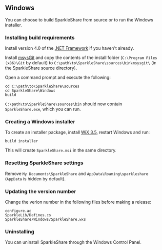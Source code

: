 ## Windows
You can choose to build SparkleShare from source or to run the Windows installer.


### Installing build requirements

Install version 4.0 of the [.NET Framework](http://www.microsoft.com/download/en/details.aspx?id=17851) if you haven't already.

Install [msysGit](http://code.google.com/p/msysgit/downloads/) and copy the contents of the install folder
(`C:\Program Files (x86)\Git` by default) to `C:\path\to\SparkleShare\sources\bin\msysgit\` (in the SparkleShare source directory).

Open a command prompt and execute the following:

```
cd C:\path\to\SparkleShare\sources
cd SparkleShare\Windows
build
```

`C:\path\to\SparkleShare\sources\bin` should now contain `SparkleShare.exe`, which you can run.


### Creating a Windows installer

To create an installer package, install [WiX 3.5](http://wix.sourceforge.net/), restart Windows and run:

```
build installer
```

This will create `SparkleShare.msi` in the same directory.


### Resetting SparkleShare settings

Remove `My Documents\SparkleShare` and `AppData\Roaming\sparkleshare` (`AppData` is hidden by default).


### Updating the version number

Change the verion number in the following files before making a release:

```
configure.ac
SparkleLib/Defines.cs
SparkleShare/Windows/SparkleShare.wxs
```


### Uninstalling

You can uninstall SparkleShare through the Windows Control Panel.

